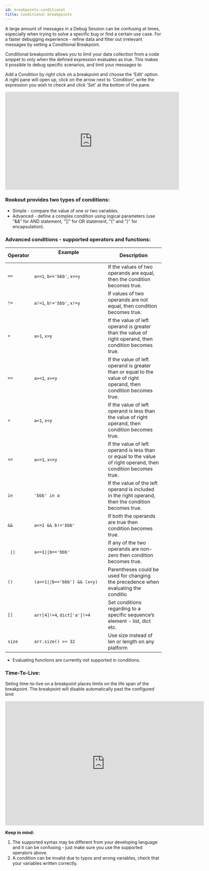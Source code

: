 ```yaml
---
id: breakpoints-conditional
title: Conditional breakpoints
---
```


A large amount of messages in a Debug Session can be confusing at times, especially when trying to solve a specific bug or find a certain use case. 
For a faster debugging experience - refine data and filter out irrelevant messages by setting a Conditional Breakpoint. 

Conditional breakpoints allows you to limit your data collection from a code snippet to only when the defined expression evaluates as true.
This makes it possible to debug specific scenarios, and limit your messages to   

Add a Condition by right click on a breakpoint and choose the 'Edit' option. A right pane will open up, click on the arrow next to 'Condition', write the expression you wish to check and click 'Set' at the bottom of the pane.

<iframe width="560" height="315" src="https://www.youtube.com/embed/IkuvAH52PVA" frameborder="0" allow="autoplay; encrypted-media;" allowfullscreen></iframe>

### Rookout provides two types of conditions:
- Simple - compare the value of one or two variables.
- Advanced - define a complex condition using logical parameters (use "&&" for AND statement,  "||" for OR statement, "(" and ")" for encapsulation).

### Advanced conditions - supported operators and functions:

| Operator  | Example  &nbsp;&nbsp;&nbsp;&nbsp;&nbsp;&nbsp;&nbsp;&nbsp;&nbsp;&nbsp;&nbsp;&nbsp;&nbsp;&nbsp;&nbsp;&nbsp;&nbsp;&nbsp;&nbsp;&nbsp;&nbsp;&nbsp;&nbsp;&nbsp;&nbsp;&nbsp;&nbsp;&nbsp;&nbsp;&nbsp;&nbsp;&nbsp;&nbsp;&nbsp;&nbsp;&nbsp;&nbsp;&nbsp;&nbsp;&nbsp;&nbsp;&nbsp;&nbsp;&nbsp;&nbsp;&nbsp;&nbsp;&nbsp;&nbsp;&nbsp; | Description |
| ------------ | ----------------------- | ------------- |
| `==` | `a==1`, `b=='bbb'`, `x==y`  | 	If the values of two operands are equal, then the condition becomes true. |
| `!=` | `a!=1`, `b!='bbb'`, `x!=y`  |  If values of two operands are not equal, then condition becomes true. |
| `>` | `a>1`, `x>y`  | If the value of left operand is greater than the value of right operand, then condition becomes true. |
| `>=` | `a>=1`, `x>=y`  | If the value of left operand is greater than or equal to the value of right operand, then condition becomes true. |
| `<` | `a<1`, `x<y` | If the value of left operand is less than the value of right operand, then condition becomes true. |
| `<=` | `a<=1`, `x<=y` | If the value of left operand is less than or equal to the value of right operand, then condition becomes true. |
| `in` | `'bbb' in a` | If the value of the left operand is included in the right operand, then the condition becomes true. |
| `&&` | `a<=1 && b!='bbb'` |  If both the operands are true then condition becomes true. |
| <code> &#124;&#124;</code> | `a<=1`<code>&#124;&#124;</code>`b=='bbb'`  | If any of the two operands are non-zero then condition becomes true. |
| `()` | `(a<=1`<code>&#124;&#124;</code>`b=='bbb') && (x<y)` | Parentheses could be used for changing the precedence when evaluating the conditio |
| `[]` | `arr[4]!=4`, `dict['a']!=4`  | Set conditions regarding to a specific sequence’s element - list, dict etc. |
| `size` | `arr.size() >= 32` | Use size instead of len or length on any platform |


* Evaluating functions are currently not supported in conditions. 

### Time-To-Live:

Seting time-to-live on a breakpoint places limits on the life span of the breakpoint. The breakpoint will disable automatically past the configured limit

<iframe src="https://player.vimeo.com/video/373492033?color=af6bd6&title=0&byline=0&portrait=0" width="640" height="400" frameborder="0" allow="autoplay; fullscreen" allowfullscreen></iframe>

**Keep in mind:** 
1. The supported syntax may be different from your developing language and it can be confusing - just make sure you use the supported operators above.  
2. A condition can be invalid due to typos and wrong variables, check that your variables written correctly. 